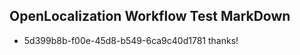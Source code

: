 ## OpenLocalization Workflow Test MarkDown
* 5d399b8b-f00e-45d8-b549-6ca9c40d1781 
thanks!<!--HONumber=Mar16_HO2-->

